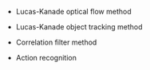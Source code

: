- Lucas-Kanade optical flow method

- Lucas-Kanade object tracking method

- Correlation filter method

- Action recognition